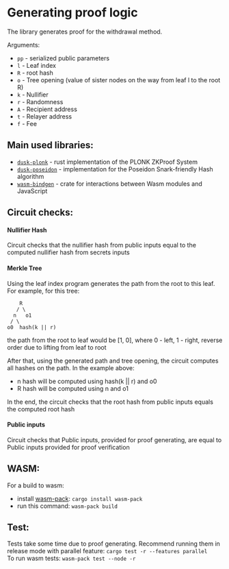 # Generating proof logic

The library generates proof for the withdrawal method.

Arguments:
- `pp` - serialized public parameters
- `l` - Leaf index
- `R` - root hash
- `o` - Tree opening (value of sister nodes on the way from leaf l to the root R)
- `k` - Nullifier
- `r` - Randomness
- `A` - Recipient address
- `t` - Relayer address
- `f` - Fee

## Main used libraries:

- [`dusk-plonk`](https://github.com/dusk-network/plonk) - rust implementation of the PLONK ZKProof System
- [`dusk-poseidon`](https://github.com/dusk-network/poseidon252) - implementation for the Poseidon Snark-friendly Hash algorithm
- [`wasm-bindgen`](https://github.com/rustwasm/wasm-bindgen) - crate for interactions between Wasm modules and JavaScript

## Circuit checks:

#### Nullifier Hash

Circuit checks that the nullifier hash from public inputs equal to the computed nullifier hash from secrets inputs

#### Merkle Tree
Using the leaf index program generates the path from the root to this leaf. For example, for this tree:

```
    R
   / \
  n   o1
 / \
o0  hash(k || r)
```
the path from the root to leaf would be [1, 0], 
where 0 - left, 1 - right,
reverse order due to lifting from leaf to root

After that, using the generated path and tree opening, the circuit computes all hashes on the path. 
In the example above: 
- n hash will be computed using hash(k || r) and o0
- R hash will be computed using n and o1

In the end, the circuit checks that the root hash from public inputs equals the computed root hash

#### Public inputs

Circuit checks that Public inputs, provided for proof generating, are equal to Public inputs provided for proof verification


## WASM:
For a build to wasm:
- install [wasm-pack](https://rustwasm.github.io/wasm-pack/):
`cargo install wasm-pack`
- run this command:
`wasm-pack build`

## Test:

Tests take some time due to proof generating. Recommend running them in release mode with parallel feature:
`cargo test -r --features parallel`  
To run wasm tests:
`wasm-pack test --node -r`